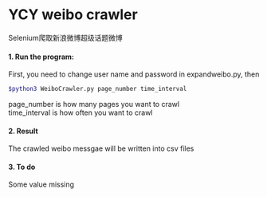 YCY weibo crawler 
===

Selenium爬取新浪微博超级话题微博

#### 1. Run the program:
First, you need to change user name and password in expandweibo.py, then
```bash
$python3 WeiboCrawler.py page_number time_interval
```
page_number is how many pages you want to crawl\
time_interval is how often you want to crawl

#### 2. Result
The crawled weibo messgae will be written into csv files
 
#### 3. To do
Some value missing